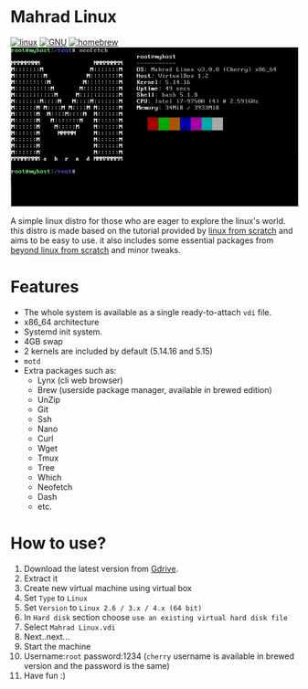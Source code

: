 

Mahrad Linux
===============================
[![linux](https://img.shields.io/static/v1?label=&message=linux&color=%23FCC624&style=for-the-badge&logo=linux&logoColor=black)](https://kernel.org)
[![GNU](https://img.shields.io/static/v1?label=&message=GNU&color=%23A42E2B&style=for-the-badge&logo=gnu&logoColor=white)](https://gnu.org)
[![homebrew](https://img.shields.io/static/v1?label=&message=homebrew&color=%23FBB040&style=for-the-badge&logo=homebrew&logoColor=black)](https://brew.sh)
![Screenshot](Mahrad_Linux_SS.jpg "Screenshot")

A simple linux distro for those who are eager to explore the linux's world.
this distro is made based on the tutorial provided by [linux from scratch](https://www.linuxfromscratch.org/lfs/view/systemd/) and aims to be easy to use. it also includes some essential packages from [beyond linux from scratch](https://www.linuxfromscratch.org/blfs/view/stable/) and minor tweaks.

# Features 
- The whole system is available as a single ready-to-attach `vdi` file.
- x86_64 architecture
- Systemd init system.
- 4GB swap
- 2 kernels are included by default (5.14.16 and 5.15)
- `motd`
- Extra packages such as:
  - Lynx (cli web browser)
  - Brew (userside package manager, available in brewed edition) 
  - UnZip
  - Git
  - Ssh
  - Nano
  - Curl
  - Wget
  - Tmux
  - Tree
  - Which
  - Neofetch
  - Dash
  - etc.
# How to use?

1. Download the latest version from [Gdrive](https://drive.google.com/drive/folders/1w7UkEwesqA_RNcZOSk3PAZ6C9UMm2fiy?usp=sharing).
2. Extract it
3. Create new virtual machine using virtual box
5. Set `Type` to `Linux`
6. Set `Version` to `Linux 2.6 / 3.x / 4.x (64 bit)`
7. In `Hard disk` section choose `use an existing virtual hard disk file`
8. Select `Mahrad Linux.vdi`
9. Next..next...
10. Start the machine
11. Username:`root` password:1234 (`cherry` username is available in brewed version and the password is the same)
12. Have fun :)







